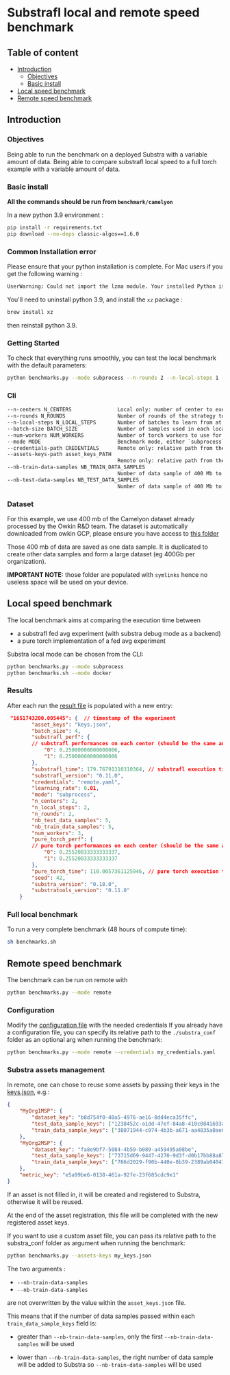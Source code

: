# Substrafl local and remote speed benchmark

## Table of content

- [Introduction](#introduction)
  - [Objectives](#objectives)
  - [Basic install](#basic-install)
- [Local speed benchmark](#local-speed-benchmark)
- [Remote speed benchmark](#remote-speed-benchmark)

## Introduction

### Objectives

Being able to run the benchmark on a deployed Substra with a variable amount of data.
Being able to compare substrafl local speed to a full torch example with a variable amount of data.

### Basic install

**All the commands should be run from `benchmark/camelyon`**

In a new python 3.9 environment :

```sh
pip install -r requirements.txt
pip download --no-deps classic-algos==1.6.0
```

### Common Installation error

Please ensure that your python installation is complete. For Mac users if you get the following warning :

```sh
UserWarning: Could not import the lzma module. Your installed Python is incomplete. Attempting to use lzma compression will result in a RuntimeError.
```

You'll need to uninstall python 3.9, and install the `xz` package :

```sh
brew install xz
```

then reinstall python 3.9.

### Getting Started

To check that everything runs smoothly, you can test the local benchmark with the default parameters:

```sh
python benchmarks.py --mode subprocess --n-rounds 2 --n-local-steps 1 --nb-train-data-samples 1 --nb-test-data-samples 1 --batch-size 8
```

### Cli

```txt
--n-centers N_CENTERS               Local only: number of center to execute the benchmark on (default: 2)
--n-rounds N_ROUNDS                 Number of rounds of the strategy to execute (default: 11)
--n-local-steps N_LOCAL_STEPS       Number of batches to learn from at each step of the strategy (default: 50)
--batch-size BATCH_SIZE             Number of samples used in each local step (i.e. each batch) (default: 16)
--num-workers NUM_WORKERS           Number of torch workers to use for data loading (default: 0)
--mode MODE                         Benchmark mode, either `subprocess`, `docker` or `remote` (default: subprocess)
--credentials-path CREDENTIALS      Remote only: relative path from the substra_conf folder to Substra credentials (default: remote.yaml)
--assets-keys-path asset_keys_PATH
                                    Remote only: relative path from the substra_conf folder to a file where to fill in the Substra assets to be reused (default: keys.json)
--nb-train-data-samples NB_TRAIN_DATA_SAMPLES
                                    Number of data sample of 400 Mb to use for each train task on each center (default: 5)
--nb-test-data-samples NB_TEST_DATA_SAMPLES
                                    Number of data sample of 400 Mb to use for each test task on each center (default: 2)
```

### Dataset

For this example, we use 400 mb of the Camelyon dataset already processed by the Owkin R&D team. The dataset is automatically downloaded from owkin GCP, please ensure you have access to [this folder](https://console.cloud.google.com/storage/browser/camelyon_0_5?project=connectors-preview)

Those 400 mb of data are saved as one data sample. It is duplicated to create other data samples and form a large dataset (eg 400Gb per organization).

**IMPORTANT NOTE:** those folder are populated with `symlinks` hence no useless space will be used on your device.

## Local speed benchmark

The local benchmark aims at comparing the execution time between

- a substrafl fed avg experiment (with substra debug mode as a backend)
- a pure torch implementation of a fed avg experiment

Substra local mode can be chosen from the CLI:

```sh
python benchmarks.py --mode subprocess
python benchmarks.sh --mode docker
```

### Results

After each run the [result file](./results/results.json) is populated with a new entry:

```json
 "1651743200.005445": {  // timestamp of the experiment
        "asset_keys": "keys.json",
        "batch_size": 4,
        "substrafl_perf": {
        // substrafl performances on each center (should be the same and the same as the torch results)
            "0": 0.25000000000000006,
            "1": 0.25000000000000006
        },
        "substrafl_time": 179.76791310310364, // substrafl execution time (do not take the data registration into account)
        "substrafl_version": "0.11.0",
        "credentials": "remote.yaml",
        "learning_rate": 0.01,
        "mode": "subprocess",
        "n_centers": 2,
        "n_local_steps": 2,
        "n_rounds": 2,
        "nb_test_data_samples": 5,
        "nb_train_data_samples": 5,
        "num_workers": 3,
        "pure_torch_perf": {
        // pure torch performances on each center (should be the same and the same as the substrafl results)
            "0": 0.25520833333333337,
            "1": 0.25520833333333337
        },
        "pure_torch_time": 110.0057361125946, // pure torch execution time
        "seed": 42,
        "substra_version": "0.18.0",
        "substratools_version": "0.11.0"
    }
```

### Full local benchmark

To run a very complete benchmark (48 hours of compute time):

```sh
sh benchmarks.sh
```

## Remote speed benchmark

The benchmark can be run on remote with

```sh
python benchmarks.py --mode remote
```

### Configuration

Modify the [configuration file](./substra_conf/remote.yaml) with the needed credentials
If you already have a configuration file, you can specify its relative path to the `./substra_conf` folder as
an optional arg when running the benchmark:

```sh
python benchmarks.py --mode remote --credentials my_credentials.yaml
```

### Substra assets management

In remote, one can chose to reuse some assets by passing their keys in the [keys.json](./substra_conf/keys.json), e.g.:

```json
{
    "MyOrg1MSP": {
        "dataset_key": "b8d754f0-40a5-4976-ae16-8dd4eca35ffc",
        "test_data_sample_keys": ["1238452c-a1dd-47ef-84a8-410c0841693a"],
        "train_data_sample_keys": ["38071944-c974-4b3b-a671-aa4835a0ae62"]
    },
    "MyOrg2MSP": {
        "dataset_key": "fa8e9bf7-5084-4b59-b089-a459495a08be",
        "test_data_sample_keys": ["73715d69-9447-4270-9d3f-d0b17bb88a87"],
        "train_data_sample_keys": ["766d2029-f90b-440e-8b39-2389ab04041d"]
    },
    "metric_key": "e5a99be6-0138-461a-92fe-23f685cdc9e1"
}
```

If an asset is not filled in, it will be created and registered to Substra, otherwise it will be reused.

At the end of the asset registration, this file will be completed with the new registered asset keys.

If you want to use a custom asset file, you can pass its relative path to the substra_conf folder as argument when running the benchmark:

```sh
python benchmarks.py --assets-keys my_keys.json
```

The two arguments :

- `--nb-train-data-samples`
- `--nb-train-data-samples`

are not overwritten by the value within the `asset_keys.json` file.

This means that if the number of data samples passed within each `train_data_sample_keys` field is:

- greater than `--nb-train-data-samples`, only the first `--nb-train-data-samples` will be used

- lower than `--nb-train-data-samples`, the right number of data sample will be added to Substra so `--nb-train-data-samples` will be used

